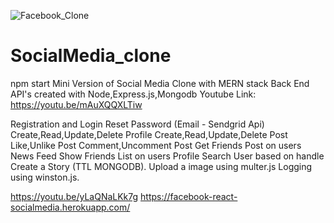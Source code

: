 ![Facebook_Clone](https://user-images.githubusercontent.com/50530648/152576334-40a590d1-5682-47fb-8fe7-3265f0ed14b9.png)
# SocialMedia_clone
npm start
Mini Version of Social Media Clone with MERN stack
Back End API's created with  Node,Express.js,Mongodb
Youtube Link: https://youtu.be/mAuXQQXLTiw

Registration and Login
Reset Password (Email - Sendgrid Api)
Create,Read,Update,Delete Profile
Create,Read,Update,Delete Post
Like,Unlike  Post
Comment,Uncomment Post
Get Friends Post on users News Feed
Show Friends List on users Profile
Search User based on handle
Create a Story (TTL MONGODB).
Upload a image using multer.js
Logging using winston.js.

https://youtu.be/yLaQNaLKk7g
https://facebook-react-socialmedia.herokuapp.com/

